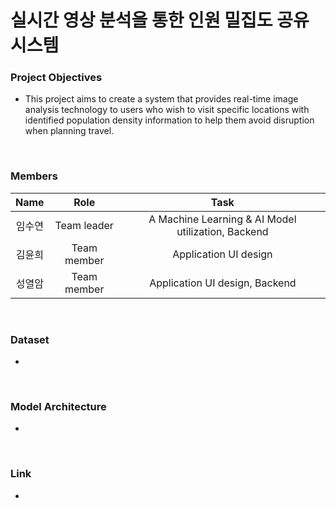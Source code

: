 # 실시간 영상 분석을 통한 인원 밀집도 공유 시스템
### Project Objectives

- This project aims to create a system that provides real-time image analysis technology to users who wish to visit specific locations with identified population density information to help them avoid disruption when planning travel.

<br/>

### Members

| Name | Role | Task |
| :---: | :---: | :---: |
| 임수연 | Team leader | A Machine Learning & AI Model utilization, Backend |
| 김윤희 | Team member | Application UI design |
| 성열암 | Team member | Application UI design, Backend |

<br/>

### **Dataset**

- 
    
<br/>

### Model Architecture
- 

<br/>

### Link
- 
